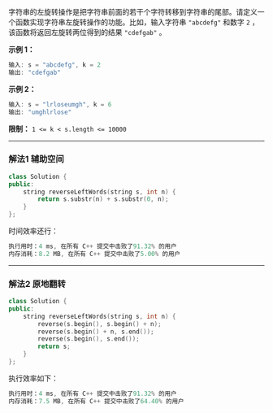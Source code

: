 

字符串的左旋转操作是把字符串前面的若干个字符转移到字符串的尾部。请定义一个函数实现字符串左旋转操作的功能。比如，输入字符串 `"abcdefg"` 和数字 `2` ，该函数将返回左旋转两位得到的结果 `"cdefgab"` 。

 

**示例 1：**

```swift
输入: s = "abcdefg", k = 2
输出: "cdefgab"
```

**示例 2：**

```swift
输入: s = "lrloseumgh", k = 6
输出: "umghlrlose"
```

 

**限制：**  `1 <= k < s.length <= 10000`

---
### 解法1 辅助空间
```cpp
class Solution {
public:
    string reverseLeftWords(string s, int n) {
        return s.substr(n) + s.substr(0, n);
    }
};
```
时间效率还行：
```cpp
执行用时：4 ms, 在所有 C++ 提交中击败了91.32% 的用户
内存消耗：8.2 MB, 在所有 C++ 提交中击败了5.00% 的用户
```
---
### 解法2 原地翻转
```cpp
class Solution {
public:
    string reverseLeftWords(string s, int n) {
        reverse(s.begin(), s.begin() + n);
        reverse(s.begin() + n, s.end());
        reverse(s.begin(), s.end());
        return s;
    }
};
```
执行效率如下：
```cpp
执行用时：4 ms, 在所有 C++ 提交中击败了91.32% 的用户
内存消耗：7.5 MB, 在所有 C++ 提交中击败了64.40% 的用户
```
